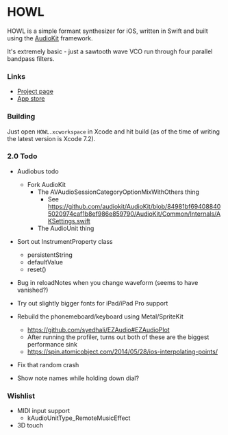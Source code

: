 # HOWL

HOWL is a simple formant synthesizer for iOS, written in Swift and built using the [AudioKit](https://github.com/audiokit/AudioKit) framework.

It's extremely basic - just a sawtooth wave VCO run through four parallel bandpass filters.

### Links

- [Project page](http://protonome.com/apps/howl/)
- [App store](https://itunes.apple.com/us/app/howl-a-formant-synthesizer/id1067562312)

### Building

Just open `HOWL.xcworkspace` in Xcode and hit build (as of the time of writing the latest version is Xcode 7.2).

### 2.0 Todo

- Audiobus todo
    - Fork AudioKit
        - The AVAudioSessionCategoryOptionMixWithOthers thing
            - See https://github.com/audiokit/AudioKit/blob/84981bf694088405020974caf1b8ef986e859790/AudioKit/Common/Internals/AKSettings.swift
        - The AudioUnit thing

- Sort out InstrumentProperty class
    - persistentString
    - defaultValue
    - reset()

- Bug in reloadNotes when you change waveform (seems to have vanished?)
- Try out slightly bigger fonts for iPad/iPad Pro support
- Rebuild the phonemeboard/keyboard using Metal/SpriteKit
    - https://github.com/syedhali/EZAudio#EZAudioPlot
    - After running the profiler, turns out both of these are the biggest performance sink
    - https://spin.atomicobject.com/2014/05/28/ios-interpolating-points/
- Fix that random crash
- Show note names while holding down dial?

### Wishlist

- MIDI input support
    - kAudioUnitType_RemoteMusicEffect
- 3D touch
